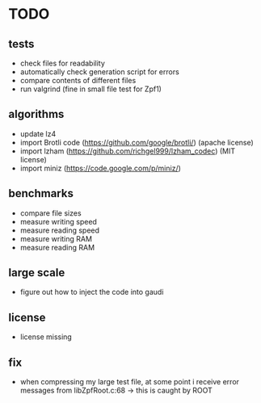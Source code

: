 # TODO
## tests

  * check files for readability
  * automatically check generation script for errors
  * compare contents of different files
  * run valgrind (fine in small file test for Zpf1)

## algorithms

  * update lz4
  * import Brotli code (https://github.com/google/brotli/)
    (apache license)
  * import lzham (https://github.com/richgel999/lzham_codec)
    (MIT license)
  * import miniz (https://code.google.com/p/miniz/)
  

## benchmarks

  * compare file sizes
  * measure writing speed
  * measure reading speed
  * measure writing RAM
  * measure reading RAM

## large scale

  * figure out how to inject the code into gaudi

## license

  * license missing

## fix

  * when compressing my large test file, at some point i receive error
    messages from libZpfRoot.c:68
    -> this is caught by ROOT

